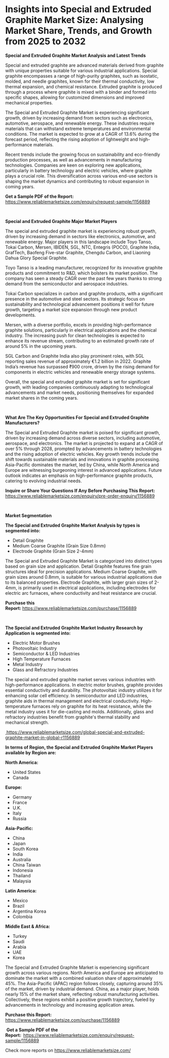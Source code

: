<p><h1>Insights into Special and Extruded Graphite Market Size: Analysing Market Share, Trends, and Growth from 2025 to 2032</h1></p><p><strong>Special and Extruded Graphite Market Analysis and Latest Trends</strong></p>
<p><p>Special and extruded graphite are advanced materials derived from graphite with unique properties suitable for various industrial applications. Special graphite encompasses a range of high-purity graphites, such as isostatic, molded, and needle graphites, known for their thermal conductivity, low thermal expansion, and chemical resistance. Extruded graphite is produced through a process where graphite is mixed with a binder and formed into specific shapes, allowing for customized dimensions and improved mechanical properties.</p><p>The Special and Extruded Graphite Market is experiencing significant growth, driven by increasing demand from sectors such as electronics, automotive, aerospace, and renewable energy. These industries require materials that can withstand extreme temperatures and environmental conditions. The market is expected to grow at a CAGR of 13.6% during the forecast period, reflecting the rising adoption of lightweight and high-performance materials.</p><p>Recent trends include the growing focus on sustainability and eco-friendly production processes, as well as advancements in manufacturing technologies. Companies are keen on exploring new applications, particularly in battery technology and electric vehicles, where graphite plays a crucial role. This diversification across various end-use sectors is shaping the market dynamics and contributing to robust expansion in coming years.</p></p>
<p><strong>Get a Sample PDF of the Report:&nbsp;</strong> <a href="https://www.reliablemarketsize.com/enquiry/request-sample/1156889?utm_campaign=2875&utm_medium=2&utm_source=Github&utm_content=ia&utm_term=21032025&utm_id=special-and-extruded-graphite">https://www.reliablemarketsize.com/enquiry/request-sample/1156889</a></p>
<p>&nbsp;</p>
<p><strong>Special and Extruded Graphite Major Market Players</strong></p>
<p><p>The special and extruded graphite market is experiencing robust growth, driven by increasing demand in sectors like electronics, automotive, and renewable energy. Major players in this landscape include Toyo Tanso, Tokai Carbon, Mersen, IBIDEN, SGL, NTC, Entegris (POCO), Graphite India, GrafTech, Baofeng Five-star Graphite, Chengdu Carbon, and Liaoning Dahua Glory Special Graphite.</p><p>Toyo Tanso is a leading manufacturer, recognized for its innovative graphite products and commitment to R&D, which bolsters its market position. The company has seen a steady CAGR over the past few years thanks to strong demand from the semiconductor and aerospace industries.</p><p>Tokai Carbon specializes in carbon and graphite products, with a significant presence in the automotive and steel sectors. Its strategic focus on sustainability and technological advancement positions it well for future growth, targeting a market size expansion through new product developments.</p><p>Mersen, with a diverse portfolio, excels in providing high-performance graphite solutions, particularly in electrical applications and the chemical industry. The increasing push for clean technologies is expected to enhance its revenue stream, contributing to an estimated growth rate of around 5% in the upcoming years.</p><p>SGL Carbon and Graphite India also play prominent roles, with SGL reporting sales revenue of approximately €1.2 billion in 2022. Graphite India’s revenue has surpassed ₹900 crore, driven by the rising demand for components in electric vehicles and renewable energy storage systems.</p><p>Overall, the special and extruded graphite market is set for significant growth, with leading companies continuously adapting to technological advancements and market needs, positioning themselves for expanded market shares in the coming years.</p></p>
<p>&nbsp;</p>
<p><strong>What Are The Key Opportunities For Special and Extruded Graphite Manufacturers?</strong></p>
<p><p>The Special and Extruded Graphite market is poised for significant growth, driven by increasing demand across diverse sectors, including automotive, aerospace, and electronics. The market is projected to expand at a CAGR of over 5% through 2028, prompted by advancements in battery technologies and the rising adoption of electric vehicles. Key growth trends include the shift towards sustainable materials and innovations in graphite processing. Asia-Pacific dominates the market, led by China, while North America and Europe are witnessing burgeoning interest in advanced applications. Future outlook indicates an emphasis on high-performance graphite products, catering to evolving industrial needs.</p></p>
<p><strong>Inquire or Share Your Questions If Any Before Purchasing This Report:</strong> <a href="https://www.reliablemarketsize.com/enquiry/pre-order-enquiry/1156889?utm_campaign=2875&utm_medium=2&utm_source=Github&utm_content=ia&utm_term=21032025&utm_id=special-and-extruded-graphite">https://www.reliablemarketsize.com/enquiry/pre-order-enquiry/1156889</a></p>
<p>&nbsp;</p>
<p><strong>Market Segmentation</strong></p>
<p><strong>The Special and Extruded Graphite Market Analysis by types is segmented into:</strong></p>
<p><ul><li>Detail Graphite</li><li>Medium Coarse Graphite (Grain Size 0.8mm)</li><li>Electrode Graphite (Grain Size 2-4mm)</li></ul></p>
<p><p>The Special and Extruded Graphite Market is categorized into distinct types based on grain size and application. Detail Graphite features fine grain structures ideal for precision applications. Medium Coarse Graphite, with grain sizes around 0.8mm, is suitable for various industrial applications due to its balanced properties. Electrode Graphite, with larger grain sizes of 2-4mm, is primarily used in electrical applications, including electrodes for electric arc furnaces, where conductivity and heat resistance are crucial.</p></p>
<p><strong>Purchase this Report:&nbsp;</strong><a href="https://www.reliablemarketsize.com/purchase/1156889?utm_campaign=2875&utm_medium=2&utm_source=Github&utm_content=ia&utm_term=21032025&utm_id=special-and-extruded-graphite">https://www.reliablemarketsize.com/purchase/1156889</a></p>
<p>&nbsp;</p>
<p><strong>The Special and Extruded Graphite Market Industry Research by Application is segmented into:</strong></p>
<p><ul><li>Electric Motor Brushes</li><li>Photovoltaic Industry</li><li>Semiconductor & LED Industries</li><li>High Temperature Furnaces</li><li>Metal Industry</li><li>Glass and Refractory Industries</li></ul></p>
<p><p>The special and extruded graphite market serves various industries with high-performance applications. In electric motor brushes, graphite provides essential conductivity and durability. The photovoltaic industry utilizes it for enhancing solar cell efficiency. In semiconductor and LED industries, graphite aids in thermal management and electrical conductivity. High-temperature furnaces rely on graphite for its heat resistance, while the metal industry uses it for die-casting and molds. Additionally, glass and refractory industries benefit from graphite's thermal stability and mechanical strength.</p></p>
<p><a href="https://www.reliablemarketsize.com/global-special-and-extruded-graphite-market-in-global-r1156889?utm_campaign=2875&utm_medium=2&utm_source=Github&utm_content=ia&utm_term=21032025&utm_id=special-and-extruded-graphite">&nbsp;https://www.reliablemarketsize.com/global-special-and-extruded-graphite-market-in-global-r1156889</a></p>
<p><strong>In terms of Region, the Special and Extruded Graphite Market Players available by Region are:</strong></p>
<p>
    <p> <strong> North America: </strong>
        <ul>
            <li>United States</li>
            <li>Canada</li>
        </ul>
        </p> 
    <p> <strong> Europe: </strong>
        <ul>
            <li>Germany</li>
            <li>France</li>
            <li>U.K.</li>
            <li>Italy</li>
            <li>Russia</li>
        </ul>
        </p> 
    <p> <strong> Asia-Pacific: </strong>
        <ul>
            <li>China</li>
            <li>Japan</li>
            <li>South Korea</li>
            <li>India</li>
            <li>Australia</li>
            <li>China Taiwan</li>
            <li>Indonesia</li>
            <li>Thailand</li>
            <li>Malaysia</li>
        </ul>
        </p> 
    <p> <strong> Latin America: </strong>
        <ul>
            <li>Mexico</li>
            <li>Brazil</li>
            <li>Argentina Korea</li>
            <li>Colombia</li>
        </ul>
        </p> 
    <p> <strong> Middle East & Africa: </strong>
        <ul>
            <li>Turkey</li>
            <li>Saudi</li>
            <li>Arabia</li>
            <li>UAE</li>
            <li>Korea</li>
        </ul>
    </p>
    </p>
<p><p>The Special and Extruded Graphite Market is experiencing significant growth across various regions. North America and Europe are anticipated to dominate the market with a combined valuation share of approximately 45%. The Asia-Pacific (APAC) region follows closely, capturing around 35% of the market, driven by industrial demand. China, as a major player, holds nearly 15% of the market share, reflecting robust manufacturing activities. Collectively, these regions exhibit a positive growth trajectory, fueled by advancements in technology and increasing application areas.</p></p>
<p><strong>Purchase this Report: </strong><a href="https://www.reliablemarketsize.com/purchase/1156889?utm_campaign=2875&utm_medium=2&utm_source=Github&utm_content=ia&utm_term=21032025&utm_id=special-and-extruded-graphite">https://www.reliablemarketsize.com/purchase/1156889</a></p>
<p>&nbsp;<strong>Get a Sample PDF of the Report:&nbsp;&nbsp;</strong><a href="https://www.reliablemarketsize.com/enquiry/request-sample/1156889?utm_campaign=2875&utm_medium=2&utm_source=Github&utm_content=ia&utm_term=21032025&utm_id=special-and-extruded-graphite">https://www.reliablemarketsize.com/enquiry/request-sample/1156889</a></p>
<p><strong></strong></p>
<p>Check more reports on <a href="https://www.reliablemarketsize.com/?utm_campaign=2875&utm_medium=2&utm_source=Github&utm_content=ia&utm_term=21032025&utm_id=special-and-extruded-graphite">https://www.reliablemarketsize.com/</a></p>